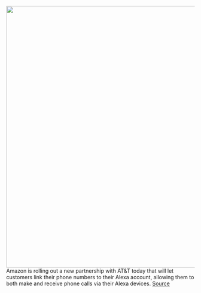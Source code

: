 <img src='https://cdn.vox-cdn.com/thumbor/mu8ASWLwuyPh9eRq7hXCuOsJKUE=/0x0:2040x1360/1200x800/filters:focal(857x517:1183x843)/cdn.vox-cdn.com/uploads/chorus_image/image/67375206/cwelch_191016_3739_0001.0.jpg' width='700px' /><br/>
Amazon is rolling out a new partnership with AT&T today that will let customers link their phone numbers to their Alexa account, allowing them to both make and receive phone calls via their Alexa devices.
<a href='https://www.theverge.com/2020/9/9/21428700/amazon-att-phone-number-calls-alexa-link-feature-smart-home-echo'> Source <a/>